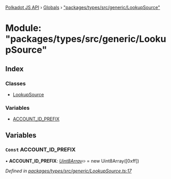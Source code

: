 [Polkadot JS API](../README.md) › [Globals](../globals.md) › ["packages/types/src/generic/LookupSource"](_packages_types_src_generic_lookupsource_.md)

# Module: "packages/types/src/generic/LookupSource"

## Index

### Classes

* [LookupSource](../classes/_packages_types_src_generic_lookupsource_.lookupsource.md)

### Variables

* [ACCOUNT_ID_PREFIX](_packages_types_src_generic_lookupsource_.md#const-account_id_prefix)

## Variables

### `Const` ACCOUNT_ID_PREFIX

• **ACCOUNT_ID_PREFIX**: *[Uint8Array](../classes/_packages_types_src_codec_raw_.raw.md#static-uint8array)‹›* = new Uint8Array([0xff])

*Defined in [packages/types/src/generic/LookupSource.ts:17](https://github.com/polkadot-js/api/blob/b6d1be6ee5/packages/types/src/generic/LookupSource.ts#L17)*
